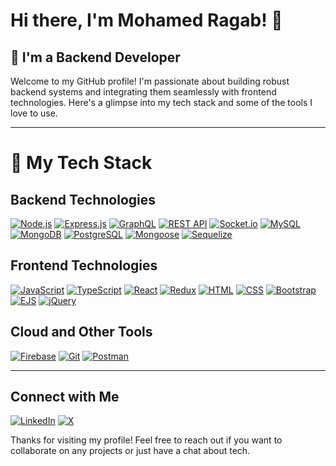 # Hi there, I'm Mohamed Ragab! 👋

## 🚀 I'm a Backend Developer

Welcome to my GitHub profile! I'm passionate about building robust backend systems and integrating them seamlessly with frontend technologies. Here's a glimpse into my tech stack and some of the tools I love to use.

---

# 🚀 My Tech Stack

## **Backend Technologies**
 [![Node.js](https://img.shields.io/badge/-Node.js-339933?style=flat-square&logo=node.js&logoColor=white)](https://nodejs.org/)
 [![Express.js](https://img.shields.io/badge/-Express.js-000000?style=flat-square&logo=express&logoColor=white)](https://expressjs.com/)
 [![GraphQL](https://img.shields.io/badge/-GraphQL-E10098?style=flat-square&logo=graphql&logoColor=white)](https://graphql.org/)
 [![REST API](https://img.shields.io/badge/-REST%20API-FF5733?style=flat-square&logo=api&logoColor=white)](https://restfulapi.net/)
 [![Socket.io](https://img.shields.io/badge/-Socket.io-010101?style=flat-square&logo=socket.io&logoColor=white)](https://socket.io/)
 [![MySQL](https://img.shields.io/badge/-MySQL-4479A1?style=flat-square&logo=mysql&logoColor=white)](https://www.mysql.com/)
 [![MongoDB](https://img.shields.io/badge/-MongoDB-47A248?style=flat-square&logo=mongodb&logoColor=white)](https://www.mongodb.com/)
 [![PostgreSQL](https://img.shields.io/badge/-PostgreSQL-336791?style=flat-square&logo=postgresql&logoColor=white)](https://www.postgresql.org/)
 [![Mongoose](https://img.shields.io/badge/-Mongoose-880000?style=flat-square&logo=mongoose&logoColor=white)](https://mongoosejs.com/)
 [![Sequelize](https://img.shields.io/badge/-Sequelize-52B0E7?style=flat-square&logo=sequelize&logoColor=white)](https://sequelize.org/)

## **Frontend Technologies**
 [![JavaScript](https://img.shields.io/badge/-JavaScript-F7DF1E?style=flat-square&logo=javascript&logoColor=black)](https://developer.mozilla.org/en-US/docs/Web/JavaScript)
 [![TypeScript](https://img.shields.io/badge/-TypeScript-3178C6?style=flat-square&logo=typescript&logoColor=white)](https://www.typescriptlang.org/)
 [![React](https://img.shields.io/badge/-React-61DAFB?style=flat-square&logo=react&logoColor=black)](https://reactjs.org/)
 [![Redux](https://img.shields.io/badge/-Redux-764ABC?style=flat-square&logo=redux&logoColor=white)](https://redux.js.org/)
 [![HTML](https://img.shields.io/badge/-HTML-E34F26?style=flat-square&logo=html5&logoColor=white)](https://developer.mozilla.org/en-US/docs/Web/HTML)
 [![CSS](https://img.shields.io/badge/-CSS-1572B6?style=flat-square&logo=css3&logoColor=white)](https://developer.mozilla.org/en-US/docs/Web/CSS)
 [![Bootstrap](https://img.shields.io/badge/-Bootstrap-7952B3?style=flat-square&logo=bootstrap&logoColor=white)](https://getbootstrap.com/)
 [![EJS](https://img.shields.io/badge/-EJS-8B4513?style=flat-square&logo=ejs&logoColor=white)](https://ejs.co/)
 [![jQuery](https://img.shields.io/badge/jQuery-0769AD?style=flat-square&logo=jquery&logoColor=white)](https://jquery.com/)


## **Cloud and Other Tools**
 [![Firebase](https://img.shields.io/badge/-Firebase-FFCA28?style=flat-square&logo=firebase&logoColor=black)](https://firebase.google.com/)
 [![Git](https://img.shields.io/badge/-Git-F05032?style=flat-square&logo=git&logoColor=white)](https://git-scm.com/)
 [![Postman](https://img.shields.io/badge/-Postman-FF6C37?style=flat-square&logo=postman&logoColor=white)](https://www.postman.com/)

---

## **Connect with Me**
 [![LinkedIn](https://img.shields.io/badge/-LinkedIn-0A66C2?style=flat-square&logo=linkedin&logoColor=white)](https://www.linkedin.com/in/mohamed-ragab-a319b0295/)
 [![X](https://img.shields.io/badge/-X-000000?style=flat-square&logo=x&logoColor=white)](https://x.com/MoRagabR)

Thanks for visiting my profile! Feel free to reach out if you want to collaborate on any projects or just have a chat about tech.
